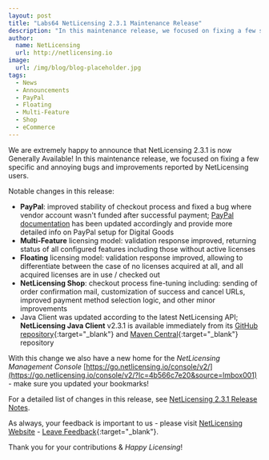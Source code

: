 ```yaml
---
layout: post
title: "Labs64 NetLicensing 2.3.1 Maintenance Release"
description: "In this maintenance release, we focused on fixing a few specific and annoying bugs and improvements reported by our vendors"
author:
  name: NetLicensing
  url: http://netlicensing.io
image:
  url: /img/blog/blog-placeholder.jpg
tags:
  - News
  - Announcements
  - PayPal
  - Floating
  - Multi-Feature
  - Shop
  - eCommerce
---
```


We are extremely happy to announce that NetLicensing 2.3.1 is now Generally Available!
In this maintenance release, we focused on fixing a few specific and annoying bugs and improvements reported by NetLicensing users.

Notable changes in this release:

* **PayPal**: improved stability of checkout process and fixed a bug where vendor account wasn't funded after successful payment; [PayPal documentation](https://www.labs64.de/confluence/x/vwCo) has been updated accordingly and provide more detailed info on PayPal setup for Digital Goods
* **Multi-Feature** licensing model: validation response improved, returning status of all configured features including those without active licenses
* **Floating** licensing model: validation response improved, allowing to differentiate between the case of no licenses acquired at all, and all acquired licenses are in use / checked out
* **NetLicensing Shop**: checkout process fine-tuning including: sending of order confirmation mail, customization of success and cancel URLs, improved payment method selection logic, and other minor improvements
* Java Client was updated according to the latest NetLicensing API; **NetLicensing Java Client** v2.3.1 is available immediately from its [GitHub repository](https://github.com/Labs64/NetLicensingClient-java){:target="_blank"} and [Maven Central](http://search.maven.org/#search%7Cga%7C1%7Cg%3A%22com.labs64.netlicensing%22){:target="_blank"} repository

With this change we also have a new home for the *NetLicensing Management Console* [https://go.netlicensing.io/console/v2/](https://go.netlicensing.io/console/v2/?lc=4b566c7e20&source=lmbox001) - make sure you updated your bookmarks!

For a detailed list of changes in this release, see [NetLicensing 2.3.1 Release Notes](https://www.labs64.de/confluence/x/tAHk).

As always, your feedback is important to us - please visit [NetLicensing Website](http://netlicensing.io) - [Leave Feedback](https://netlicensing.uservoice.com/){:target="_blank"}.

Thank you for your contributions & *Happy Licensing*!
